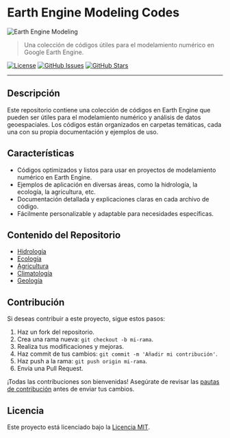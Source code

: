 # Earth Engine Modeling Codes

![Earth Engine Modeling](https://example.com/earth_engine_modeling.png)

> Una colección de códigos útiles para el modelamiento numérico en Google Earth Engine.

[![License](https://img.shields.io/badge/License-MIT-blue.svg)](https://opensource.org/licenses/MIT)
[![GitHub Issues](https://img.shields.io/github/issues/mapsm12/EarthEngineCodes.svg)](https://github.com/mapsm12/EarthEngineCodes/issues)
[![GitHub Stars](https://img.shields.io/github/stars/mapsm12/EarthEngineCodes.svg)](https://github.com/mapsm12/EarthEngineCodes/stargazers)

---

## Descripción

Este repositorio contiene una colección de códigos en Earth Engine que pueden ser útiles para el modelamiento numérico y análisis de datos geoespaciales. Los códigos están organizados en carpetas temáticas, cada una con su propia documentación y ejemplos de uso.

## Características

- Códigos optimizados y listos para usar en proyectos de modelamiento numérico en Earth Engine.
- Ejemplos de aplicación en diversas áreas, como la hidrología, la ecología, la agricultura, etc.
- Documentación detallada y explicaciones claras en cada archivo de código.
- Fácilmente personalizable y adaptable para necesidades específicas.

## Contenido del Repositorio

- [Hidrología](/hydrology)
- [Ecología](/ecology)
- [Agricultura](/agriculture)
- [Climatología](/climatology)
- [Geología](/geology)

## Contribución

Si deseas contribuir a este proyecto, sigue estos pasos:

1. Haz un fork del repositorio.
2. Crea una rama nueva: `git checkout -b mi-rama`.
3. Realiza tus modificaciones y mejoras.
4. Haz commit de tus cambios: `git commit -m 'Añadir mi contribución'`.
5. Haz push a la rama: `git push origin mi-rama`.
6. Envía una Pull Request.

¡Todas las contribuciones son bienvenidas! Asegúrate de revisar las [pautas de contribución](CONTRIBUTING.md) antes de enviar tus cambios.

## Licencia

Este proyecto está licenciado bajo la [Licencia MIT](LICENSE).

